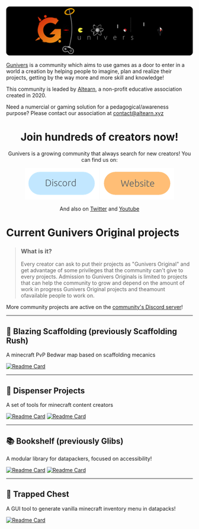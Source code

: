 ![](https://raw.githubusercontent.com/Gunivers/.github/main/profile/img/banner.png)

 [Gunivers](https://raw.githubusercontent.com/Gunivers/.github/main/profile/img/banner.png) is a community which aims to use games as a door to enter in a world a creation by helping people to imagine, plan and realize their projects, getting by the way more and more skill and knowledge!
 
 This community is leaded by [Altearn](https://altearn.xyz), a non-profit educative association created in 2020.
 
 Need a numercial or gaming solution for a pedagogical/awareness purpose? Please contact our association at contact@altearn.xyz

<div align="center">
 
# Join hundreds of creators now!
Gunivers is a growing community that always search for new creators! You can find us on:

<a href=""><img src="https://github.com/Gunivers/.github/blob/069c0c4ccf9bfe94af06ac4cd238a51c9fd01abf/profile/img/Discord.png" width=200></img></a> <a href="https://gunivers.net"><img src="https://github.com/Gunivers/.github/blob/069c0c4ccf9bfe94af06ac4cd238a51c9fd01abf/profile/img/Website.png" width=200></img></a>

And also on [Twitter](https://twitter.com/Gunivers_) and [Youtube](https://www.youtube.com/c/Gunivers)

</div>

# Current Gunivers Original projects

> ### **What is it?**
> Every creator can ask to put their projects as "Gunivers Original" and get advantage of some privileges that the community can't give to every projects. Admission to Gunivers Originals is limited to projects that can help the community to grow and depend on the amount of work in progress Gunivers Original projects and theamount ofavailable people to work on.

More community projects are active on the [community's Discord server](https://discord.gg/E8qq6tN)!

---

## 🌋 Blazing Scaffolding (previously Scaffolding Rush)
A minecraft PvP Bedwar map based on scaffolding mecanics

[![Readme Card](https://github-readme-stats.vercel.app/api/pin/?username=Gunivers&repo=Blazing-Scaffolding)](https://github.com/Gunivers/Scaffolding-Rush)

---

## 🏧 Dispenser Projects
A set of tools for minecraft content creators

[![Readme Card](https://github-readme-stats.vercel.app/api/pin/?username=Dispenser-Projects&repo=Dispenser-API)](https://github.com/Dispenser-Projects/Dispenser-API)   [![Readme Card](https://github-readme-stats.vercel.app/api/pin/?username=Dispenser-Projects&repo=Minecraft-Block-Renderer)](https://github.com/Dispenser-Projects/Minecraft-Block-Renderer)
 
 ---
 
## 📚 Bookshelf (previously Glibs)
A modular library for datapackers, focused on accessibility!

[![Readme Card](https://github-readme-stats.vercel.app/api/pin/?username=Gunivers&repo=Glibs)](https://github.com/Gunivers/Glibs)   [![Readme Card](https://github-readme-stats.vercel.app/api/pin/?username=Gunivers&repo=Glib-Manager)](https://github.com/Gunivers/Glib-Manager)

---

## 🧰 Trapped Chest
A GUI tool to generate vanilla minecraft inventory menu in datapacks!

[![Readme Card](https://github-readme-stats.vercel.app/api/pin/?username=Gunivers&repo=trappedChest)](https://github.com/Gunivers/trappedChest)
